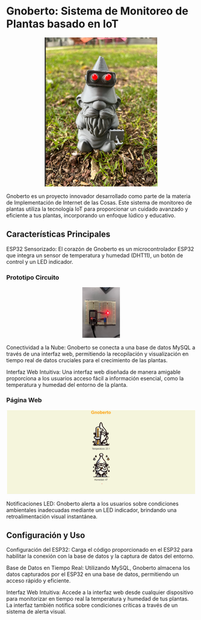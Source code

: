 # Gnoberto: Sistema de Monitoreo de Plantas basado en IoT

<p align="center">
  <img src="Prototipo_final.png" alt="Prototipo Final" width="300">
</p>

Gnoberto es un proyecto innovador desarrollado como parte de la materia de Implementación de Internet de las Cosas. Este sistema de monitoreo de plantas utiliza la tecnología IoT para proporcionar un cuidado avanzado y eficiente a tus plantas, incorporando un enfoque lúdico y educativo.

## Características Principales
ESP32 Sensorizado: El corazón de Gnoberto es un microcontrolador ESP32 que integra un sensor de temperatura y humedad (DHT11), un botón de control y un LED indicador.

### Prototipo Circuito
<p align="center">
  <img src="Prototipo_circuito.jpeg" alt="Prototipo Circuito" width="100">
</p>


Conectividad a la Nube: Gnoberto se conecta a una base de datos MySQL a través de una interfaz web, permitiendo la recopilación y visualización en tiempo real de datos cruciales para el crecimiento de las plantas.

Interfaz Web Intuitiva: Una interfaz web diseñada de manera amigable proporciona a los usuarios acceso fácil a información esencial, como la temperatura y humedad del entorno de la planta.

### Página Web
<p align="center">
  <img src="Pagina_web.jpeg" alt="Página Web" width="500">
</p>

Notificaciones LED: Gnoberto alerta a los usuarios sobre condiciones ambientales inadecuadas mediante un LED indicador, brindando una retroalimentación visual instantánea.

## Configuración y Uso
Configuración del ESP32: Carga el código proporcionado en el ESP32 para habilitar la conexión con la base de datos y la captura de datos del entorno.

Base de Datos en Tiempo Real: Utilizando MySQL, Gnoberto almacena los datos capturados por el ESP32 en una base de datos, permitiendo un acceso rápido y eficiente.

Interfaz Web Intuitiva: Accede a la interfaz web desde cualquier dispositivo para monitorizar en tiempo real la temperatura y humedad de tus plantas. La interfaz también notifica sobre condiciones críticas a través de un sistema de alerta visual.

